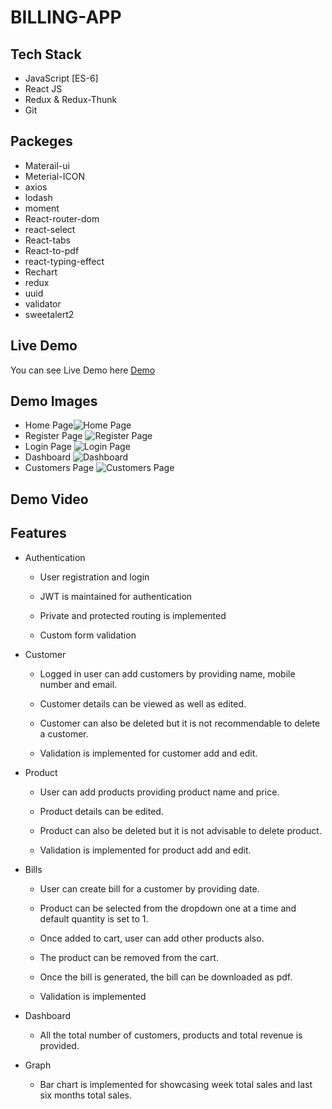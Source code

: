# BILLING-APP

## Tech Stack
- JavaScript [ES-6]
- React JS
- Redux & Redux-Thunk
- Git
## Packeges
- Materail-ui
- Meterial-ICON
- axios
- lodash
- moment
- React-router-dom
- react-select
- React-tabs
- React-to-pdf
- react-typing-effect
- Rechart
- redux
- uuid
- validator
- sweetalert2

## Live Demo
You can see Live Demo here [Demo](https://practical-curran-9b7164.netlify.app/)

## Demo Images
 - Home Page![Home Page](https://user-images.githubusercontent.com/75414967/142910921-2f723ff0-43c9-4220-8a8f-78755a468387.png)
 - Register Page ![Register Page](https://user-images.githubusercontent.com/75414967/142913126-c8b442fd-92ca-420e-a111-c00f97269e2a.png)
 - Login Page ![Login Page](https://user-images.githubusercontent.com/75414967/142913315-27c6cc07-7279-4838-9272-b5a01d5bfec2.png)
 - Dashboard ![Dashboard](https://user-images.githubusercontent.com/75414967/142913478-dd062b87-dc68-40ec-9275-0bab297af34d.png)
 - Customers Page ![Customers Page](https://user-images.githubusercontent.com/75414967/142913685-029008e4-cebf-4509-bf4c-60d71235dc26.png)

## Demo Video

## Features
- Authentication

     - User registration and login

     - JWT is maintained for authentication

     - Private and protected routing is implemented

     - Custom form validation

- Customer

     -  Logged in user can add customers by providing name, mobile number and email.

     -  Customer details can be viewed as well as edited.

     -  Customer can also be deleted but it is not recommendable to delete a customer.

     -  Validation is implemented for customer add and edit.

- Product

     -  User can add products providing product name and price.

     -  Product details can be edited.

     -  Product can also be deleted but it is not advisable to delete product.

     -  Validation is implemented for product add and edit.

- Bills

     -  User can create bill for a customer by providing date.

     -  Product can be selected from the dropdown one at a time and default quantity is set to 1.

     -  Once added to cart, user can add other products also.

     -  The product can be removed from the cart.

     -  Once the bill is generated, the bill can be downloaded as pdf.

     -  Validation is implemented

- Dashboard

     -  All the total number of customers, products and total revenue is provided.

- Graph

     -  Bar chart is implemented for showcasing week total sales and last six months total sales.
